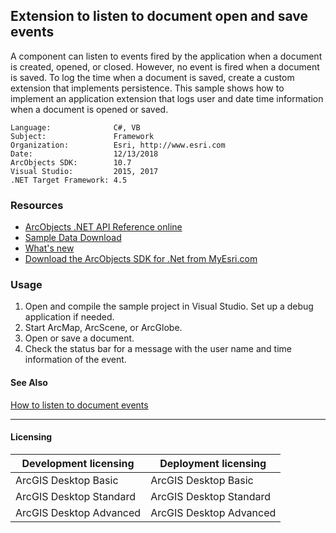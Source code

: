 ## Extension to listen to document open and save events

A component can listen to events fired by the application when a document is created, opened, or closed. However, no event is fired when a document is saved. To log the time when a document is saved, create a custom extension that implements persistence. This sample shows how to implement an application extension that logs user and date time information when a document is opened or saved.   


<!-- TODO: Fill this section below with metadata about this sample-->
```
Language:              C#, VB
Subject:               Framework
Organization:          Esri, http://www.esri.com
Date:                  12/13/2018
ArcObjects SDK:        10.7
Visual Studio:         2015, 2017
.NET Target Framework: 4.5
```

### Resources

* [ArcObjects .NET API Reference online](http://desktop.arcgis.com/en/arcobjects/latest/net/webframe.htm)  
* [Sample Data Download](../../releases)  
* [What's new](http://desktop.arcgis.com/en/arcobjects/latest/net/webframe.htm#91cabc68-2271-400a-8ff9-c7fb25108546.htm)  
* [Download the ArcObjects SDK for .Net from MyEsri.com](https://my.esri.com/)  

### Usage
1. Open and compile the sample project in Visual Studio. Set up a debug application if needed.   
1. Start ArcMap, ArcScene, or ArcGlobe.  
1. Open or save a document.   
1. Check the status bar for a message with the user name and time information of the event.  







#### See Also  
[How to listen to document events](http://desktop.arcgis.com/search/?q=How%20to%20listen%20to%20document%20events&p=0&language=en&product=arcobjects-sdk-dotnet&version=&n=15&collection=help)  


---------------------------------

#### Licensing  
| Development licensing | Deployment licensing | 
| ------------- | ------------- | 
| ArcGIS Desktop Basic | ArcGIS Desktop Basic |  
| ArcGIS Desktop Standard | ArcGIS Desktop Standard |  
| ArcGIS Desktop Advanced | ArcGIS Desktop Advanced |  


